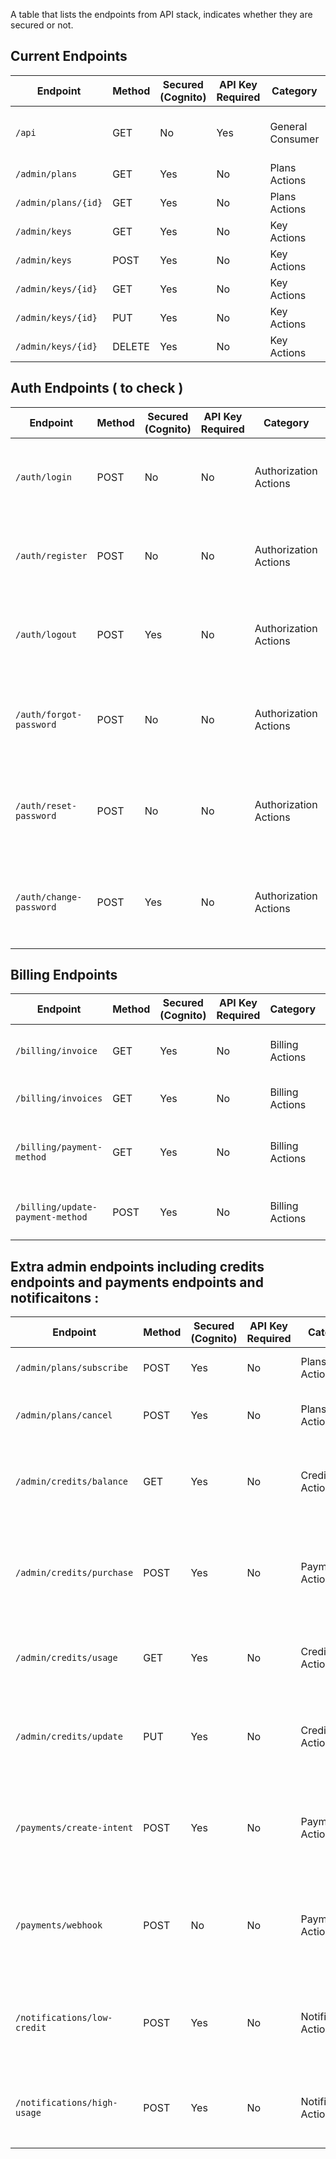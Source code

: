 A table that lists the endpoints from API stack, indicates whether they are secured or not.

## Current Endpoints 

| Endpoint                  | Method | Secured (Cognito) | API Key Required | Category      | Query | Body | Headers | Special Criteria/Notes                  |
|---------------------------|--------|-------------------|------------------|--------------|-------|------|---------|-----------------------------------------|
| `/api`                    | GET    | No                | Yes              | General Consumer       |       |      |         | Basic health check, secured with API key |
| `/admin/plans`            | GET    | Yes               | No               | Plans Actions |       |      |         | Requires Cognito auth         |
| `/admin/plans/{id}`       | GET    | Yes               | No               | Plans Actions |       |      |         | Requires Cognito auth         |
| `/admin/keys`             | GET    | Yes               | No               | Key Actions   |       |      |         | Requires Cognito auth         |
| `/admin/keys`             | POST   | Yes               | No               | Key Actions   |       |      |         | Requires Cognito auth         |
| `/admin/keys/{id}`        | GET    | Yes               | No               | Key Actions   |       |      |         | Requires Cognito auth         |
| `/admin/keys/{id}`        | PUT    | Yes               | No               | Key Actions   |       |      |         | Requires Cognito auth         |
| `/admin/keys/{id}`        | DELETE | Yes               | No               | Key Actions   |       |      |         | Requires Cognito auth         |

## Auth Endpoints ( to check )

| Endpoint                         | Method | Secured (Cognito) | API Key Required | Category               | Description                                          | Done       |
|----------------------------------|--------|-------------------|------------------|------------------------|------------------------------------------------------|------------|
| `/auth/login`                    | POST   | No                | No               | Authorization Actions  | Logs a user in and returns an authorization token.   | Yes ( need to check how it work and if endpoint /auth/login is correct )       |
| `/auth/register`                 | POST   | No                | No               | Authorization Actions  | Registers a new user.                                | Yes ( need to check how it work and if endpoint /auth/register is correct )       |
| `/auth/logout`                   | POST   | Yes               | No               | Authorization Actions  | Logs a user out.                                     | Yes ( need to check how it work and if endpoint /auth/logout is correct )        |
| `/auth/forgot-password`          | POST   | No                | No               | Authorization Actions  | Initiates the password reset process.                | Yes ( need to check how it work and if endpoint /auth/forgot-password is correct )         |
| `/auth/reset-password`           | POST   | No                | No               | Authorization Actions  | Resets the user's password.                          | Yes ( need to check how it work and if endpoint /auth/reset-password is correct )        |
| `/auth/change-password`          | POST   | Yes               | No               | Authorization Actions  | Changes the user's password.                         | Yes ( need to check how it work and if endpoint /auth/change-password is correct )        |

## Billing Endpoints

| Endpoint                         | Method | Secured (Cognito) | API Key Required | Category               | Description                                          | Done       |
|----------------------------------|--------|-------------------|------------------|------------------------|------------------------------------------------------|------------|
| `/billing/invoice`               | GET    | Yes               | No               | Billing Actions        | Retrieves the latest invoice for the tenant.         | No         |
| `/billing/invoices`              | GET    | Yes               | No               | Billing Actions        | Lists all invoices for the tenant.                   | No         |
| `/billing/payment-method`        | GET    | Yes               | No               | Billing Actions        | Retrieves the tenant's payment method on file.       | No         |
| `/billing/update-payment-method` | POST   | Yes               | No               | Billing Actions        | Updates the tenant's payment method.                 | No         |

## Extra admin endpoints including credits endpoints and payments endpoints and notificaitons : 
| Endpoint                         | Method | Secured (Cognito) | API Key Required | Category               | Query | Body | Headers | Description                                          | Done       |
|----------------------------------|--------|-------------------|------------------|------------------------|-------|------|---------|------------------------------------------------------|------------|
| `/admin/plans/subscribe`         | POST   | Yes               | No               | Plans Actions          |       |      |         | Subscribes the tenant to a new plan.                 | No         |
| `/admin/plans/cancel`            | POST   | Yes               | No               | Plans Actions          |       |      |         | Cancels the tenant's subscription plan.              | No         |
| `/admin/credits/balance`         | GET    | Yes               | No               | Credits Actions        |       |      |         | Retrieves the current credit balance for the authenticated tenant. | No   |
| `/admin/credits/purchase`        | POST   | Yes               | No               | Payments Actions       |       |      |         | Allows a tenant to purchase additional credits. Interacts with a payment gateway. | No |
| `/admin/credits/usage`           | GET    | Yes               | No               | Credits Actions        |       |      |         | Retrieves a report of credit consumption by the tenant. | No     |
| `/admin/credits/update`          | PUT    | Yes               | No               | Credits Actions        |       |      |         | Updates the credit balance for the tenant, typically after a successful purchase. | No |
| `/payments/create-intent`        | POST   | Yes               | No               | Payments Actions       |       |      |         | Creates a payment intent with the payment gateway for purchasing credits. | No |
| `/payments/webhook`              | POST   | No                | No               | Payments Actions       |       |      |         | Webhook endpoint for receiving payment confirmation from the payment gateway. | No |
| `/notifications/low-credit`      | POST   | Yes               | No               | Notifications Actions  |       |      |         | Sends a notification to the tenant when their credit balance is low. | No   |
| `/notifications/high-usage`      | POST   | Yes               | No               | Notifications Actions  |       |      |         | Sends a notification to the tenant when their credit usage is high. | No   |

